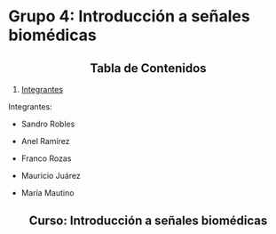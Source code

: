 # Grupo 4: Introducción a señales biomédicas

<h2 style="text-align: center;">Tabla de Contenidos</h2>

1. [Integrantes](#integrantes)

<a id="integrantes"></a> 

Integrantes:
- <p align="justify">Sandro Robles</p>
- <p align="justify">Anel Ramírez</p>
- <p align="justify">Franco Rozas</p>
- <p align="justify">Mauricio Juárez</p>
- <p align="justify">María Mautino</p>

<h2 style="text-align: center;"> Curso: Introducción a señales biomédicas</h2>

